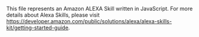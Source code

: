 This file represents an Amazon ALEXA Skill written in JavaScript. For more details about Alexa Skills, please visit 
https://developer.amazon.com/public/solutions/alexa/alexa-skills-kit/getting-started-guide.

